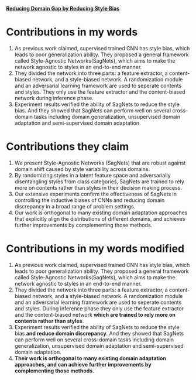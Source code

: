 [**Reducing Domain Gap by Reducing Style Bias**](../#2-reducing-domain-gap-by-reducing-style-bias)

# Contributions in my words

1. As previous work claimed, supervised trained CNN has style bias, which leads to poor generalization ability. They proposed a general framework called Style-Agnostic Networks(SagNets), which aims to make the network agnostic to styles in an end-to-end manner.
2. They divided the network into three parts: a feature extractor, a content-biased network, and a style-biased network. A randomization module and an adversarial learning framework are used to seperate contents and styles. They only use the feature extractor and the content-biased network during inference phase.
3. Experiment results verified the ability of SagNets to reduce the style bias. And they showed that SagNets can perform well on several cross-domain tasks including domain generalization, unsupervised domain adaptation and semi-supervised domain adaptation.

# Contributions they claim

1. We present Style-Agnostic Networks (SagNets) that are robust against domain shift caused by style variability across domains. 
2. By randomizing styles in a latent feature space and adversarially disentangling styles from class categories, SagNets are trained to rely more on contents rather than styles in their decision making process. 
3. Our extensive experiments confirm the effectiveness of SagNets in controlling the inductive biases of CNNs and reducing domain discrepancy in a broad range of problem settings.
4. Our work is orthogonal to many existing domain adaptation approaches that explicitly align the distributions of different domains, and achieves further improvements by complementing those methods.

# Contributions in my words modified

1. As previous work claimed, supervised trained CNN has style bias, which leads to poor generalization ability. They proposed a general framework called Style-Agnostic Networks(SagNets), which aims to make the network agnostic to styles in an end-to-end manner.
2. They divided the network into three parts: a feature extractor, a content-biased network, and a style-biased network. A randomization module and an adversarial learning framework are used to seperate contents and styles. During inference phase they only use the feature extractor and the content-biased network **which are trained to rely more on contents rather than styles**.
3. Experiment results verified the ability of SagNets to reduce the style bias **and reduce domain discrepancy**. And they showed that SagNets can perform well on several cross-domain tasks including domain generalization, unsupervised domain adaptation and semi-supervised domain adaptation.
4. **Their work is orthogonal to many existing domain adaptation approaches, and can achieve further improvements by complementing those methods.**